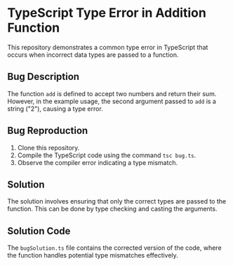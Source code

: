 # TypeScript Type Error in Addition Function

This repository demonstrates a common type error in TypeScript that occurs when incorrect data types are passed to a function.

## Bug Description

The function `add` is defined to accept two numbers and return their sum. However, in the example usage, the second argument passed to `add` is a string ("2"), causing a type error.

## Bug Reproduction

1. Clone this repository.
2. Compile the TypeScript code using the command `tsc bug.ts`.
3. Observe the compiler error indicating a type mismatch.

## Solution

The solution involves ensuring that only the correct types are passed to the function. This can be done by type checking and casting the arguments.

## Solution Code

The `bugSolution.ts` file contains the corrected version of the code, where the function handles potential type mismatches effectively.